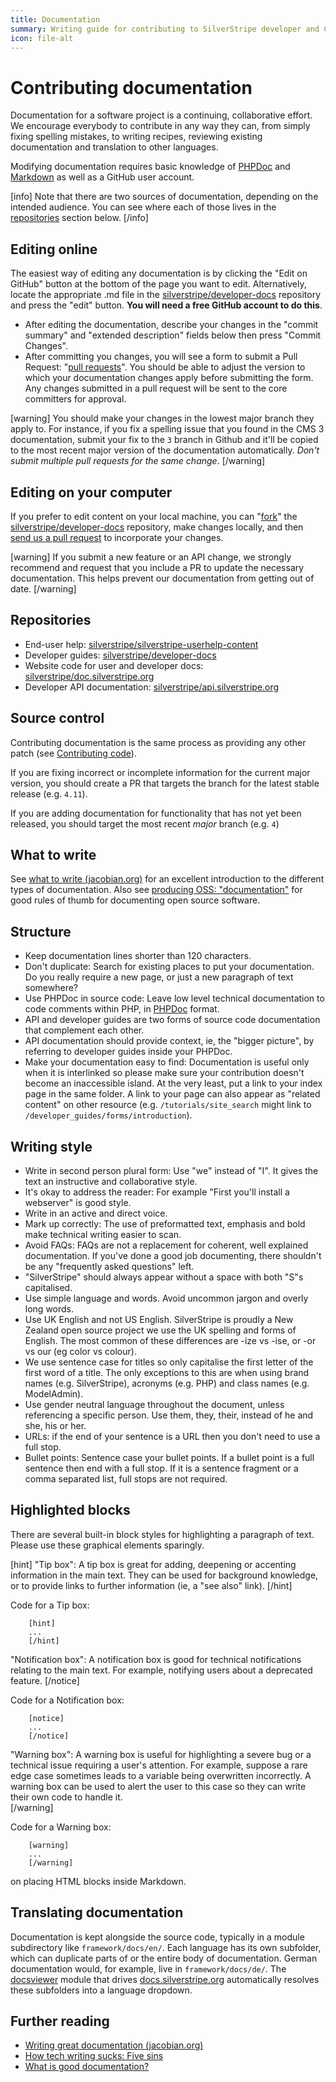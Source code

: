 ```yaml
---
title: Documentation
summary: Writing guide for contributing to SilverStripe developer and CMS user help documentation. 
icon: file-alt
---
```


# Contributing documentation

Documentation for a software project is a continuing, collaborative effort. We encourage everybody to contribute in any way they can, from simply fixing spelling mistakes, to writing recipes, reviewing existing documentation and translation to other languages.

Modifying documentation requires basic knowledge of [PHPDoc](http://en.wikipedia.org/wiki/PHPDoc) and 
[Markdown](http://daringfireball.net/projects/markdown/) as well as a GitHub user account.

[info]
Note that there are two sources of documentation, depending on the intended audience. You can see where each of those lives in the [repositories](#repositories) section below.
[/info]

## Editing online

The easiest way of editing any documentation is by clicking the "Edit on GitHub" button at the bottom of the
page you want to edit. Alternatively, locate the appropriate .md file in the
[silverstripe/developer-docs](https://github.com/silverstripe/developer-docs/) repository and press the "edit" button. **You will need a free GitHub account to do this**.


 * After editing the documentation, describe your changes in the "commit summary" and "extended description" fields below then press "Commit Changes".
 * After committing you changes, you will see a form to submit a Pull Request: "[pull requests](http://help.github.com/pull-requests/)". You should be able to adjust the version to which your documentation changes apply before submitting the form. Any changes submitted in a pull request will be sent to the core committers for approval.

[warning]
You should make your changes in the lowest major branch they apply to. For instance, if you fix a spelling issue that you found in the CMS 3 documentation, submit your fix to the `3` branch in Github and it'll be copied to the most recent major version of the documentation automatically. *Don't submit multiple pull requests for the same change*.
[/warning]

## Editing on your computer

If you prefer to edit content on your local machine, you can "[fork](http://help.github.com/forking/)" the 
[silverstripe/developer-docs](http://github.com/silverstripe/developer-docs) repository, make changes locally, and then [send us a pull request](http://help.github.com/pull-requests/) to incorporate your changes.

[warning]
If you submit a new feature or an API change, we strongly recommend and request that you include a PR to update the necessary documentation. This helps prevent our documentation from getting out of date.
[/warning]

## Repositories

* End-user help: [silverstripe/silverstripe-userhelp-content](https://github.com/silverstripe/silverstripe-userhelp-content/)
* Developer guides: [silverstripe/developer-docs](http://github.com/silverstripe/developer-docs/)
* Website code for user and developer docs: [silverstripe/doc.silverstripe.org](https://github.com/silverstripe/doc.silverstripe.org)
* Developer API documentation: [silverstripe/api.silverstripe.org](http://github.com/silverstripe/api.silverstripe.org)

## Source control

Contributing documentation is the same process as providing any other patch (see [Contributing code](code)).

If you are fixing incorrect or incomplete information for the current major version, you should create a PR that targets the branch for the latest stable release (e.g. `4.11`).

If you are adding documentation for functionality that has not yet been released, you should target the most recent _major_ branch (e.g. `4`)

## What to write

See [what to write (jacobian.org)](http://jacobian.org/writing/great-documentation/what-to-write/) for an excellent introduction to the different types of documentation. Also see [producing OSS: "documentation"](http://producingoss.com/en/getting-started.html#documentation) for good rules of thumb 
for documenting open source software.

## Structure

* Keep documentation lines shorter than 120 characters.
* Don't duplicate: Search for existing places to put your documentation. Do you really require a new page, or just a new paragraph of text somewhere?
* Use PHPDoc in source code: Leave low level technical documentation to code comments within PHP, in [PHPDoc](http://en.wikipedia.org/wiki/PHPDoc) format. 
* API and developer guides are two forms of source code documentation that complement each other.
* API documentation should provide context, ie, the "bigger picture", by referring to developer guides inside your PHPDoc.
* Make your documentation easy to find: Documentation is useful only when it is interlinked so please make sure your contribution doesn't become an inaccessible island. At the very least, put a link to your index page in the same folder. A link to your page can also appear
as "related content" on other resource (e.g. `/tutorials/site_search` might link to `/developer_guides/forms/introduction`).

## Writing style

* Write in second person plural form: Use "we" instead of "I". It gives the text an instructive and collaborative style.
* It's okay to address the reader: For example "First you'll install a webserver" is good style.
* Write in an active and direct voice.
* Mark up correctly: The use of preformatted text, emphasis and bold make technical writing easier to scan.
* Avoid FAQs: FAQs are not a replacement for coherent, well explained documentation. If you've done a good job
documenting, there shouldn't be any "frequently asked questions" left.
* "SilverStripe" should always appear without a space with both "S"s capitalised.
* Use simple language and words. Avoid uncommon jargon and overly long words.
* Use UK English and not US English. SilverStripe is proudly a New Zealand open source project we use the UK spelling and forms of English. The most common of these differences are -ize vs -ise, or -or vs our (eg color vs colour).
* We use sentence case for titles so only capitalise the first letter of the first word of a title. The only exceptions to this are when using brand names (e.g. SilverStripe), acronyms (e.g. PHP) and class names (e.g. ModelAdmin).
* Use gender neutral language throughout the document, unless referencing a specific person. Use them, they, their, instead of he and she, his or her.
* URLs: if the end of your sentence is a URL then you don't need to use a full stop.
* Bullet points: Sentence case your bullet points. If a bullet point is a full sentence then end with a full stop. If it is a sentence fragment or a comma separated list, full stops are not required.

## Highlighted blocks

There are several built-in block styles for highlighting a paragraph of text. Please use these graphical elements 
sparingly.

[hint]
"Tip box": A tip box is great for adding, deepening or accenting information in the main text. They can be used for background knowledge, or to provide links to further information (ie, a "see also" link).
[/hint]

Code for a Tip box:

```
	[hint]
	...
	[/hint]

```
"Notification box": A notification box is good for technical notifications relating to the main text. For example, notifying users about a deprecated feature.
[/notice]

Code for a Notification box:

```
	[notice]
	...
	[/notice]

```
"Warning box": A warning box is useful for highlighting a severe bug or a technical issue requiring a user's attention. For example, suppose a rare edge case sometimes leads to a variable being overwritten incorrectly. A warning box can be used to alert the user to this case so they can write their own code to handle it.  
[/warning]

Code for a Warning box:

```
	[warning]
	...
	[/warning]

```
on placing HTML blocks inside Markdown.

## Translating documentation

Documentation is kept alongside the source code, typically in a module subdirectory like `framework/docs/en/`. Each language has its own subfolder, which can duplicate parts of or the entire body of documentation. German documentation would, for example, live in `framework/docs/de/`. The 
[docsviewer](https://github.com/silverstripe/silverstripe-docsviewer) module that drives 
[docs.silverstripe.org](http://docs.silverstripe.org) automatically resolves these subfolders into a language dropdown.

## Further reading

* [Writing great documentation (jacobian.org)](http://jacobian.org/writing/great-documentation/)
* [How tech writing sucks: Five sins](http://www.slash7.com/articles/2006/11/15/tech-writing-the-five-sins)
* [What is good documentation?](http://www.techscribe.co.uk/techw/whatis.htm)
